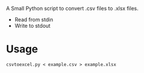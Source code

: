

A Small Python script to convert .csv files to .xlsx files.

 - Read from stdin
 - Write to stdout
 
Usage
=====

`csvtoexcel.py < example.csv > example.xlsx`